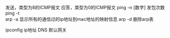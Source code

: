 发送，类型为8的ICMP报文
应答，类型为0的ICMP报文
ping -n [数字] 发包次数
ping -t\
arp -a 显示所有的通信过的ip地址到mac地址的映射信息
arp -d 删除arp表

ipconfig ip地址 DNS 默认网关